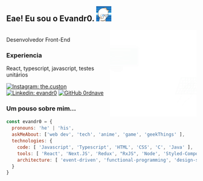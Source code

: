 <h2> Eae! Eu sou o Evandr0. <img src="https://raw.githubusercontent.com/0rdnave/0rdnave/main/mr_onion.webp" width="40"></h2>
<img align='right' src="https://raw.githubusercontent.com/0rdnave/0rdnave/main/Code%20typing.gif" width="230">

<!--<<a href="https://www.yandeh.com.br">Yandeh </a><img src="https://raw.githubusercontent.com/0rdnave/0rdnave/main/programming-crazy.gif" width="40"> 
</em></p>-->
</br>Desenvolvedor Front-End


### Experiencia 
<p>React, typescript, javascript, testes unitários</p>

[![Instagram: the.custon](https://img.shields.io/badge/-the.custon-ae4ee6?style=flat-square&logo=Instagram&logoColor=white&link=https://www.instagram.com/the.custon/)](https://www.instagram.com/the.custon)
[![Linkedin: evandr0](https://img.shields.io/badge/-evandr0-blue?style=flat-square&logo=Linkedin&logoColor=white&link=https://www.linkedin.com/in/evandr0/)](https://www.linkedin.com/in/evandr0/)
[![GitHub 0rdnave](https://img.shields.io/github/followers/0rdnave?label=follow&style=social)](https://github.com/0rdnave)


### Um pouso sobre mim...  

```javascript
const evandr0 = {
  pronouns: 'he' | 'his',
  askMeAbout: ['web dev', 'tech', 'anime', 'game', 'geekThings' ], 
  technologies: {
    code: [ 'Javascript', 'Typescript', 'HTML', 'CSS', 'C', 'Java' ],
    tools: [ 'React', 'Next.JS', 'Redux', "RxJS", 'Node', 'Styled-Components', 'Jest', 'Material-UI', 'Chakra', 'Tailwind' ],
    architecture: [ 'event-driven', 'functional-programming', 'design-systemPattern', 'atomic' ]
  }  
}
```
